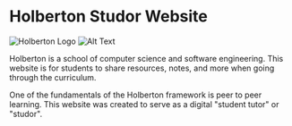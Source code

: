 # Holberton Studor Website

![Holberton Logo](https://blog.holbertonschool.com/wp-content/uploads/2019/04/instagram_feed180.jpg)
 ![Alt Text](url)

Holberton is a school of computer science and software engineering. This website is for students to share resources, notes, and more when going through the curriculum. 

One of the fundamentals of the Holberton framework is peer to peer learning. This website was created to serve as a digital  "student tutor" or "studor".


